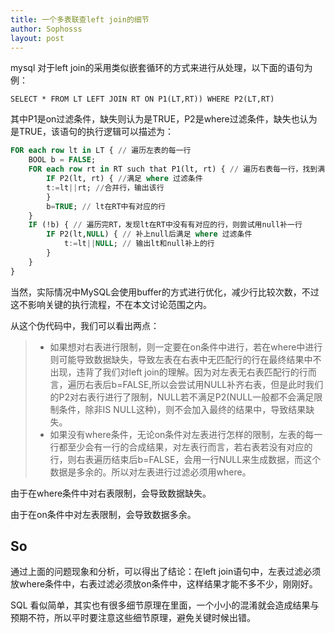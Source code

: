 ```yaml
---
title: 一个多表联查left join的细节
author: Sophosss
layout: post
---
```

mysql 对于left join的采用类似嵌套循环的方式来进行从处理，以下面的语句为例：

```
SELECT * FROM LT LEFT JOIN RT ON P1(LT,RT)) WHERE P2(LT,RT)
```

其中P1是on过滤条件，缺失则认为是TRUE，P2是where过滤条件，缺失也认为是TRUE，该语句的执行逻辑可以描述为：

```sql
FOR each row lt in LT { // 遍历左表的每一行  
	BOOL b = FALSE;  
	FOR each row rt in RT such that P1(lt, rt) { // 遍历右表每一行，找到满足join条件的行    
		IF P2(lt, rt) { //满足 where 过滤条件      
		t:=lt||rt; //合并行，输出该行    
		}    
		b=TRUE; // lt在RT中有对应的行  
	}  
	IF (!b) { // 遍历完RT，发现lt在RT中没有有对应的行，则尝试用null补一行   
		IF P2(lt,NULL) { // 补上null后满足 where 过滤条件     
			t:=lt||NULL; // 输出lt和null补上的行    
		}           
	}
}
```

当然，实际情况中MySQL会使用buffer的方式进行优化，减少行比较次数，不过这不影响关键的执行流程，不在本文讨论范围之内。

从这个伪代码中，我们可以看出两点：

> - 如果想对右表进行限制，则一定要在on条件中进行，若在where中进行则可能导致数据缺失，导致左表在右表中无匹配行的行在最终结果中不出现，违背了我们对left join的理解。因为对左表无右表匹配行的行而言，遍历右表后b=FALSE,所以会尝试用NULL补齐右表，但是此时我们的P2对右表行进行了限制，NULL若不满足P2(NULL一般都不会满足限制条件，除非IS NULL这种)，则不会加入最终的结果中，导致结果缺失。
> - 如果没有where条件，无论on条件对左表进行怎样的限制，左表的每一行都至少会有一行的合成结果，对左表行而言，若右表若没有对应的行，则右表遍历结束后b=FALSE，会用一行NULL来生成数据，而这个数据是多余的。所以对左表进行过滤必须用where。

由于在where条件中对右表限制，会导致数据缺失。

由于在on条件中对左表限制，会导致数据多余。

## So

通过上面的问题现象和分析，可以得出了结论：在left join语句中，左表过滤必须放where条件中，右表过滤必须放on条件中，这样结果才能不多不少，刚刚好。

SQL 看似简单，其实也有很多细节原理在里面，一个小小的混淆就会造成结果与预期不符，所以平时要注意这些细节原理，避免关键时候出错。